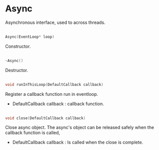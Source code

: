 # Async
Asynchronous interface, used to across threads.
<br></br>
```C++
Async(EventLoop* loop)
```
Constructor.
<br></br>
```C++
~Async()
```
Destructor.
<br></br>
```C++
void runInThisLoop(DefaultCallback callback)
```
Register a callback function run in eventloop.
* DefaultCallback callback : callback function.
<br></br>
```C++
void close(DefaultCallback callback)
```
Close async object. The async's object can be released safely when the callback function is called, 

* DefaultCallback callback : Is called when the close is complete.
<br></br>
